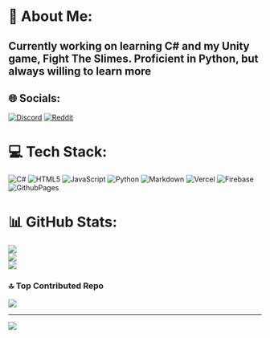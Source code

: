 # 💫 About Me:
## Currently working on learning C# and my Unity game, Fight The Slimes. Proficient in Python, but always willing to learn more

## 🌐 Socials:
[![Discord](https://img.shields.io/badge/Discord-%237289DA.svg?logo=discord&logoColor=white)](https://discord.com/users/1141601157245046926) [![Reddit](https://img.shields.io/badge/Reddit-%23FF4500.svg?logo=Reddit&logoColor=white)](https://reddit.com/user/Xy200) 
# 💻 Tech Stack:
![C#](https://img.shields.io/badge/c%23-%23239120.svg?style=flat&logo=csharp&logoColor=white) ![HTML5](https://img.shields.io/badge/html5-%23E34F26.svg?style=flat&logo=html5&logoColor=white) ![JavaScript](https://img.shields.io/badge/javascript-%23323330.svg?style=flat&logo=javascript&logoColor=%23F7DF1E) ![Python](https://img.shields.io/badge/python-3670A0?style=flat&logo=python&logoColor=ffdd54) ![Markdown](https://img.shields.io/badge/markdown-%23000000.svg?style=flat&logo=markdown&logoColor=white) ![Vercel](https://img.shields.io/badge/vercel-%23000000.svg?style=flat&logo=vercel&logoColor=white) ![Firebase](https://img.shields.io/badge/firebase-%23039BE5.svg?style=flat&logo=firebase) ![GithubPages](https://img.shields.io/badge/github%20pages-121013?style=flat&logo=github&logoColor=white)
# 📊 GitHub Stats:
![](https://github-readme-stats.vercel.app/api?username=200anxy&theme=gruvbox&hide_border=false&include_all_commits=false&count_private=false)<br/>
![](https://github-readme-streak-stats.herokuapp.com/?user=200anxy&theme=gruvbox&hide_border=false)<br/>
![](https://github-readme-stats.vercel.app/api/top-langs/?username=200anxy&theme=gruvbox&hide_border=false&include_all_commits=false&count_private=false&layout=compact)

### 🔝 Top Contributed Repo
![](https://github-contributor-stats.vercel.app/api?username=200anxy&limit=5&theme=dark&combine_all_yearly_contributions=true)

---
[![](https://visitcount.itsvg.in/api?id=200anxy&icon=0&color=0)](https://visitcount.itsvg.in)

